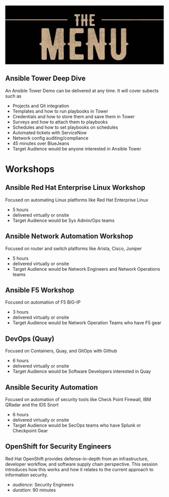 ![MENU](images/menu.jpeg)



## Ansible Tower Deep Dive

An Ansible Tower Demo can be delivered at any time. It will cover subects such as 
 - Projects and Git integration
 - Templates and how to run playbooks in Tower
 - Credentials and how to store them and save them in Tower
 - Surveys and how to attach them to playbooks
 - Schedules and how to set playbooks on schedules
 - Automated tickets with ServiceNow 
 - Network config auditing/compliance
 - 45 minutes over BlueJeans
 - Target Audience would be anyone interested in Ansible Tower


# Workshops



## Ansible Red Hat Enterprise Linux Workshop 
Focused on automating Linux platforms like Red Hat Enterprise Linux
- 5 hours
- delivered virtually or onsite
- Target Audience would be Sys Admin/Ops teams
  
## Ansible Network Automation Workshop 
Focused on router and switch platforms like Arista, Cisco, Juniper 
- 5 hours
- delivered virtually or onsite
- Target Audience would be Network Engineers and Network Operations teams

## Ansible F5 Workshop 
Focused on automation of F5 BIG-IP
- 3 hours
- delivered virtually or onsite
- Target Audience would be Network Operation Teams who have F5 gear
  
## DevOps (Quay)
Focused on Containers, Quay, and GitOps with Github
- 6 hours
- delivered virtually or onsite
- Target Audience would be Software Developers interested in Quay
  
## Ansible Security Automation
Focused on automation of security tools like Check Point Firewall, IBM QRadar and the IDS Snort
- 6 hours
- delivered virtually or onsite
- Target Audience would be SecOps teams who have Splunk or Checkpoint Gear

## OpenShift for Security Engineers

Red Hat OpenShift provides defense-in-depth from an infrastructure, developer workflow, and software supply chain perspective. This session introduces how this works and how it relates to the current approach to information security.

-  *audience*: Security Engineers
-  *duration*: 90 minutes

